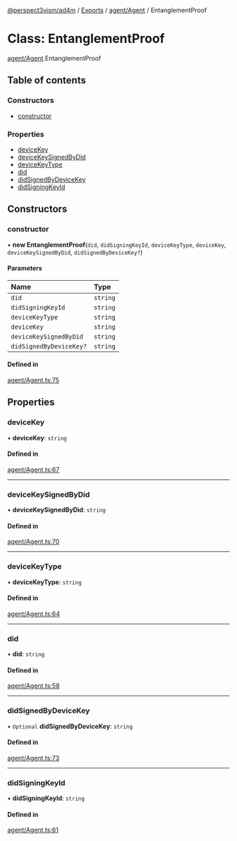 [@perspect3vism/ad4m](../README.md) / [Exports](../modules.md) / [agent/Agent](../modules/agent_Agent.md) / EntanglementProof

# Class: EntanglementProof

[agent/Agent](../modules/agent_Agent.md).EntanglementProof

## Table of contents

### Constructors

- [constructor](agent_Agent.EntanglementProof.md#constructor)

### Properties

- [deviceKey](agent_Agent.EntanglementProof.md#devicekey)
- [deviceKeySignedByDid](agent_Agent.EntanglementProof.md#devicekeysignedbydid)
- [deviceKeyType](agent_Agent.EntanglementProof.md#devicekeytype)
- [did](agent_Agent.EntanglementProof.md#did)
- [didSignedByDeviceKey](agent_Agent.EntanglementProof.md#didsignedbydevicekey)
- [didSigningKeyId](agent_Agent.EntanglementProof.md#didsigningkeyid)

## Constructors

### constructor

• **new EntanglementProof**(`did`, `didSigningKeyId`, `deviceKeyType`, `deviceKey`, `deviceKeySignedByDid`, `didSignedByDeviceKey?`)

#### Parameters

| Name | Type |
| :------ | :------ |
| `did` | `string` |
| `didSigningKeyId` | `string` |
| `deviceKeyType` | `string` |
| `deviceKey` | `string` |
| `deviceKeySignedByDid` | `string` |
| `didSignedByDeviceKey?` | `string` |

#### Defined in

[agent/Agent.ts:75](https://github.com/perspect3vism/ad4m/blob/e76a46f1/core/src/agent/Agent.ts#L75)

## Properties

### deviceKey

• **deviceKey**: `string`

#### Defined in

[agent/Agent.ts:67](https://github.com/perspect3vism/ad4m/blob/e76a46f1/core/src/agent/Agent.ts#L67)

___

### deviceKeySignedByDid

• **deviceKeySignedByDid**: `string`

#### Defined in

[agent/Agent.ts:70](https://github.com/perspect3vism/ad4m/blob/e76a46f1/core/src/agent/Agent.ts#L70)

___

### deviceKeyType

• **deviceKeyType**: `string`

#### Defined in

[agent/Agent.ts:64](https://github.com/perspect3vism/ad4m/blob/e76a46f1/core/src/agent/Agent.ts#L64)

___

### did

• **did**: `string`

#### Defined in

[agent/Agent.ts:58](https://github.com/perspect3vism/ad4m/blob/e76a46f1/core/src/agent/Agent.ts#L58)

___

### didSignedByDeviceKey

• `Optional` **didSignedByDeviceKey**: `string`

#### Defined in

[agent/Agent.ts:73](https://github.com/perspect3vism/ad4m/blob/e76a46f1/core/src/agent/Agent.ts#L73)

___

### didSigningKeyId

• **didSigningKeyId**: `string`

#### Defined in

[agent/Agent.ts:61](https://github.com/perspect3vism/ad4m/blob/e76a46f1/core/src/agent/Agent.ts#L61)
